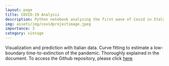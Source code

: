 ```yaml
---
layout: page
title: COVID-19 Analysis
description: Python notebook analyzing the first wave of Covid in Italy, 2020
img: assets/img/covidprojectimage.jpeg
importance: 3
category: vintage
---
```

Visualization and prediction with Italian data. Curve fitting to estimate a low-boundary time-to-extinction of the pandemic. Thoroughly explained in the document. 
To access the Github repository, please click <a href="https://github.com/simonegiancola09/covid-19-Analysis">here</a>. 

